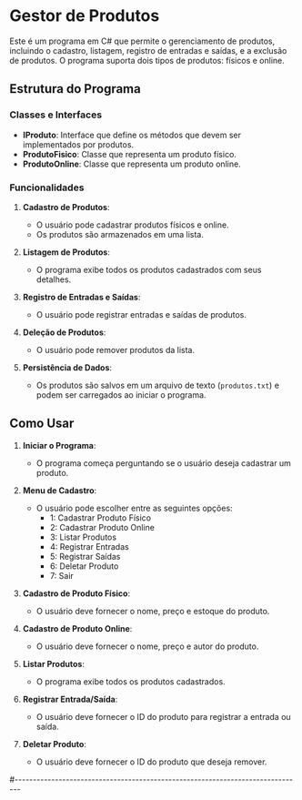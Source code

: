 # Gestor de Produtos

Este é um programa em C# que permite o gerenciamento de produtos, incluindo o cadastro, listagem, registro de entradas e saídas, e a exclusão de produtos. O programa suporta dois tipos de produtos: físicos e online.

## Estrutura do Programa

### Classes e Interfaces

- **IProduto**: Interface que define os métodos que devem ser implementados por produtos.
- **ProdutoFisico**: Classe que representa um produto físico.
- **ProdutoOnline**: Classe que representa um produto online.

### Funcionalidades

1. **Cadastro de Produtos**:
   - O usuário pode cadastrar produtos físicos e online.
   - Os produtos são armazenados em uma lista.

2. **Listagem de Produtos**:
   - O programa exibe todos os produtos cadastrados com seus detalhes.

3. **Registro de Entradas e Saídas**:
   - O usuário pode registrar entradas e saídas de produtos.

4. **Deleção de Produtos**:
   - O usuário pode remover produtos da lista.

5. **Persistência de Dados**:
   - Os produtos são salvos em um arquivo de texto (`produtos.txt`) e podem ser carregados ao iniciar o programa.

## Como Usar

1. **Iniciar o Programa**:
   - O programa começa perguntando se o usuário deseja cadastrar um produto.

2. **Menu de Cadastro**:
   - O usuário pode escolher entre as seguintes opções:
     - 1: Cadastrar Produto Físico
     - 2: Cadastrar Produto Online
     - 3: Listar Produtos
     - 4: Registrar Entradas
     - 5: Registrar Saídas
     - 6: Deletar Produto
     - 7: Sair

3. **Cadastro de Produto Físico**:
   - O usuário deve fornecer o nome, preço e estoque do produto.

4. **Cadastro de Produto Online**:
   - O usuário deve fornecer o nome, preço e autor do produto.

5. **Listar Produtos**:
   - O programa exibe todos os produtos cadastrados.

6. **Registrar Entrada/Saída**:
   - O usuário deve fornecer o ID do produto para registrar a entrada ou saída.

7. **Deletar Produto**:
   - O usuário deve fornecer o ID do produto que deseja remover.


#-------------------------------------------------------------------------------
